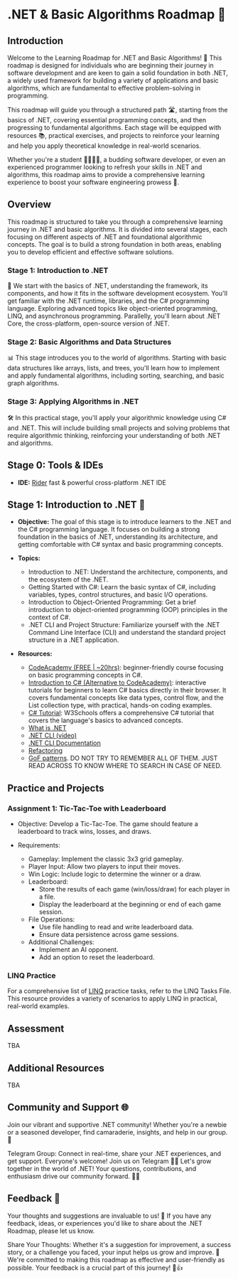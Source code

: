 # .NET & Basic Algorithms Roadmap 🚀

## Introduction

Welcome to the Learning Roadmap for .NET and Basic Algorithms! 🌟 This roadmap is designed for individuals who are
beginning their journey in software development and are keen to gain a solid foundation in both .NET, a widely used
framework for building a variety of applications and basic algorithms, which are fundamental to effective
problem-solving in programming.

This roadmap will guide you through a structured path 🛣️, starting from the basics of .NET, covering essential
programming concepts, and then progressing to fundamental algorithms. Each stage will be equipped with resources 📚,
practical exercises, and projects to reinforce your learning and help you apply theoretical knowledge in real-world
scenarios.

Whether you're a student 👩‍🎓👨‍🎓, a budding software developer, or even an experienced programmer looking to refresh your
skills in .NET and algorithms, this roadmap aims to provide a comprehensive learning experience to boost your software
engineering prowess 💪.

## Overview

This roadmap is structured to take you through a comprehensive learning journey in .NET and basic algorithms. It is
divided into several stages, each focusing on different aspects of .NET and foundational algorithmic concepts. The goal
is to build a strong foundation in both areas, enabling you to develop efficient and effective software solutions.

### Stage 1: Introduction to .NET

🌱 We start with the basics of .NET, understanding the framework, its components, and how it fits in the software
development ecosystem. You'll get familiar with the .NET runtime, libraries, and the C# programming language. Exploring
advanced topics like object-oriented programming, LINQ, and asynchronous programming. Parallelly, you'll learn about
.NET Core, the cross-platform, open-source version of .NET.

### Stage 2: Basic Algorithms and Data Structures

📊 This stage introduces you to the world of algorithms. Starting with basic data structures like arrays, lists, and
trees, you'll learn how to implement and apply fundamental algorithms, including sorting, searching, and basic graph
algorithms.

### Stage 3: Applying Algorithms in .NET

🛠 In this practical stage, you'll apply your algorithmic knowledge using C# and .NET. This will include building small
projects and solving problems that require algorithmic thinking, reinforcing your understanding of both .NET and
algorithms.

## Stage 0: Tools & IDEs

- **IDE:** [Rider](https://www.jetbrains.com/help/rider/First_Steps.html) fast & powerful cross-platform .NET IDE

## Stage 1: Introduction to .NET 🌱

- **Objective:** The goal of this stage is to introduce learners to the .NET and the C# programming language. It focuses
  on building a strong foundation in the basics of .NET, understanding its architecture, and getting comfortable with C#
  syntax and basic programming concepts.

- **Topics:**
    - Introduction to .NET: Understand the architecture, components, and the ecosystem of the .NET.
    - Getting Started with C#: Learn the basic syntax of C#, including variables, types, control structures, and basic
      I/O operations.
    - Introduction to Object-Oriented Programming: Get a brief introduction to object-oriented programming (OOP)
      principles in the context of C#.
    - .NET CLI and Project Structure: Familiarize yourself with the .NET Command Line Interface (CLI) and understand the
      standard project structure in a .NET application.
- **Resources:**
    - [CodeAcademy (FREE | ~20hrs)](https://www.codecademy.com/learn/learn-c-sharp): beginner-friendly course
      focusing on basic programming concepts in C#.
    - [Introduction to C# (Alternative to CodeAcademy)](https://learn.microsoft.com/en-us/dotnet/csharp/tour-of-csharp/tutorials/):
      interactive tutorials for beginners to learn C# basics directly in their browser. It covers fundamental concepts
      like data types, control flow, and the List collection type, with practical, hands-on coding examples.
    - [C# Tutorial](https://www.w3schools.com/CS/index.php): W3Schools offers a comprehensive C# tutorial that covers
      the language's basics to advanced concepts.
    - [What is .NET](https://dotnet.microsoft.com/en-us/learn/dotnet/what-is-dotnet)
    - [.NET CLI (video)](https://www.youtube.com/watch?v=RQLzp2Z8-BE)
    - [.NET CLI Documentation](https://learn.microsoft.com/en-us/dotnet/core/tools/)
    - [Refactoring](https://refactoring.guru/refactoring)
    - [GoF patterns](https://refactoring.guru/design-patterns/csharp). DO NOT TRY TO REMEMBER ALL OF THEM. JUST READ
      ACROSS TO KNOW WHERE TO SEARCH IN CASE OF NEED.

## Practice and Projects

### Assignment 1: Tic-Tac-Toe with Leaderboard

- Objective: Develop a Tic-Tac-Toe. The game should feature a leaderboard to track wins, losses, and draws.

- Requirements:
    - Gameplay: Implement the classic 3x3 grid gameplay.
    - Player Input: Allow two players to input their moves.
    - Win Logic: Include logic to determine the winner or a draw.
    - Leaderboard:
        - Store the results of each game (win/loss/draw) for each player in a file.
        - Display the leaderboard at the beginning or end of each game session.
    - File Operations:
        - Use file handling to read and write leaderboard data.
        - Ensure data persistence across game sessions.
    - Additional Challenges:
        - Implement an AI opponent.
        - Add an option to reset the leaderboard.

### LINQ Practice

For a comprehensive list of [LINQ](./Practice/LINQ.md) practice tasks, refer to the LINQ Tasks File. This resource provides a variety of
scenarios to apply LINQ in practical, real-world examples.

## Assessment

TBA

## Additional Resources

TBA

## Community and Support 🌐

Join our vibrant and supportive .NET community! Whether you're a newbie or a seasoned developer, find camaraderie, insights, and help in our group. 🤝

Telegram Group: Connect in real-time, share your .NET experiences, and get support. Everyone's welcome! Join us on Telegram 💬👥
Let's grow together in the world of .NET! Your questions, contributions, and enthusiasm drive our community forward. 🚀🌟

## Feedback 📝

Your thoughts and suggestions are invaluable to us! 🌟 If you have any feedback, ideas, or experiences you'd like to share about the .NET Roadmap, please let us know.

Share Your Thoughts: Whether it's a suggestion for improvement, a success story, or a challenge you faced, your input helps us grow and improve. 🚀
We're committed to making this roadmap as effective and user-friendly as possible. Your feedback is a crucial part of this journey! 💬👍
